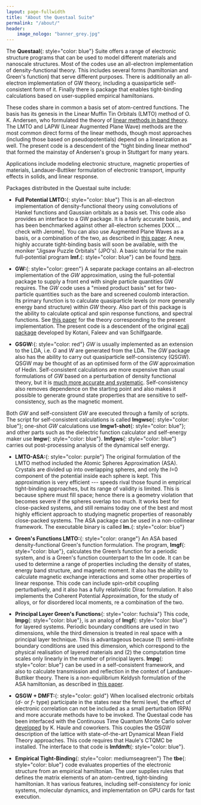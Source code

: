 ```yaml
---
layout: page-fullwidth
title: "About the Questaal Suite"
permalink: "/about/"
header:
    image_nologo: "banner_grey.jpg"
---
```


The **Questaal**{: style="color: blue"}  Suite offers a range of electronic structure programs that can be used to model different materials and nanoscale structures.  Most of the codes use an all-electron implementation of density-functional theory. This includes several forms (hamiltonian and Green's function) that serve different purposes.  There is additionally an all-electron implementation of GW theory, including a quasiparticle self-consistent form of it.  Finally there is package that enables tight-binding calculations based on user-supplied empirical hamiltonians.

These codes share in common a basis set of atom-centred functions.  The basis has its genesis in the Linear Muffin Tin Orbitals (LMTO) method of O. K. Andersen, who formulated the theory of [linear methods in band theory](http://dx.doi.org/10.1103/PhysRevB.12.3060).  The LMTO and LAPW (Linear Augmented Plane Wave) methods are the most common direct forms of the linear methods, though most approaches (including those based on pseudopotentials) depend on a linearization as well.  The present code is a descendent of the "tight binding linear method" that formed the mainstay of Andersen's group in Stuttgart for many years.

Applications include modeling electronic structure, magnetic properties of materials, Landauer-Buttiker formulation of electronic transport, impurity effects in solids, and linear response.

Packages distributed in the Questaal suite include:

+ **Full Potential LMTO:**{: style="color: blue"}    This is an all-electron implementation of density-functional theory using convolutions of Hankel functions and Gaussian orbitals as a basis set.  This code also provides an interface to a GW package. It is a fairly accurate basis, and has been benchmarked against other all-electron schemes [XXX ... check with Jerome]. You can also use Augmented Plane Waves as a basis, or a combination of the two, as described in [this paper](http://link.aps.org/doi/10.1103/PhysRevB.81.125117). A new, highly accurate tight-binding basis will soon be available, with the moniker "Jigsaw Puzzle Orbitals" (JPO's). A basic tutorial for the main full-potential program **lmf.**{: style="color: blue"} can be found [here](https://lordcephei.github.io/lmf_tutorial).

+ **GW:**{: style="color: green"}  A separate package contains an all-electron implementation of the _GW_ approximation, using the full-potential package to supply a front end with single particle quantities GW requires. The _GW_ code uses a "mixed product basis" set for two-particle quantities such as the bare and screened coulomb interaction.  Its primary function is to calculate quasiparticle levels (or more generally energy band structure) within _GW_ theory.  Also part of this package is the ability to calculate optical and spin response functions, and spectral functions. See [this paper](http://link.aps.org/abstract/PRB/v76/e165106) for the theory corresponding to the present implementation.  The present code is a descendent of the original [ecalj package](https://github.com/tkotani/ecalj) developed by Kotani, Faleev and van Schilfgaarde.

+ **GSGW:**{: style="color: red"}  _GW_ is usually implemented as an extension to the LDA, i.e. _G_ and _W_ are generated from the LDA. The _GW_ package also has the ability to carry out quasiparticle self-consistency (QSGW).  QSGW may be thought of as an optimised form of the _GW_ approximation of Hedin. Self-consistent calculations are more expensive than usual formulations of _GW_ based on a perturbation of density functional theory, but it is [much more accurate and systematic](http://link.aps.org/abstract/PRL/v96/e226402). Self-consistency also removes dependence on the starting point and also makes it possible to generate ground state properties that are sensitive to self-consistency, such as the magnetic moment.    

Both _GW_ and self-consistent _GW_ are executed through a family of scripts. The script for self-consistent calculations is called **lmgwsc**{: style="color: blue"}; one-shot _GW_ calculations use **lmgw1-shot**{: style="color: blue"}; and other parts such as the dielectric function calculator and self-energy maker use **lmgw**{: style="color: blue"}.  **lmfgws**{: style="color: blue"} carries out post-processing analysis of the dynamical self energy.

+ **LMTO-ASA:**{: style="color: purple"}  The original formulation of the LMTO method included the Atomic Spheres Approximation (ASA). Crystals are divided up into overlapping spheres, and only the _l_=0 component of the potential inside each sphere is kept.  This approximation is very efficient --- speeds rival those found in empirical tight-binding approaches, but its range of validity is limited.  This is because sphere must fill space; hence there is a geometry violation that becomes severe if the spheres overlap too much. It works best for close-packed systems, and still remains today one of the best and most highly efficient approach to studying magnetic properties of reasonably close-packed systems. The ASA package can be used in a non-collinear framework. The executable binary is called **lm.**{: style="color: blue"}

+ **Green's Functions LMTO:**{: style="color: orange"}  An ASA based density-functional Green's function formulation. The program, **lmgf**{: style="color: blue"}, calculates the Green’s function for a periodic system, and is a Green's function counterpart to the lm code. It can be used to determine a range of properties including the density of states, energy band structure, and magnetic moment. It also has the ability to calculate magnetic exchange interactions and some other properties of linear response. This code can include spin-orbit coupling perturbatively, and it also has a fully relativistic Dirac formulation. It also implements the Coherent Potential Approximation, for the study of alloys, or for disordered local moments, re a combination of the two.

+ **Principal Layer Green's Functions**{: style="color: fuchsia"}  This code, **lmpg**{: style="color: blue"}, is an analog of **lmgf**{: style="color: blue"} for layered systems.  Periodic boundary conditions are used in two dimensions, while the third dimension is treated in real space with a principal layer technique.  This is advantageous because (1) semi-infinite boundary conditions are used this dimension, which correspond to the physical realisation of layered materials and (2) the computation time scales only linearly in the number of principal layers.  **lmpg**{: style="color: blue"} can be used in a self-consistent framework, and also to calculate transmission and reflection in the context of Landauer-Buttiker theory.  There is a non-equilibrium Keldysh formulation of the ASA hamiltonian, as described in [this paper](http://link.aps.org/doi/10.1103/PhysRevB.71.195422).

+ **QSGW + DMFT:**{: style="color: gold"}  When localised electronic orbitals (*d-* or *f-* type) participate in the states near the fermi level, the effect of electronic correlation can not be included as a small perturbation (RPA) and more accurate methods have to be invoked. The Questaal code has been interfaced with the Continuous Time Quantum Monte Carlo solver [developed](http://journals.aps.org/prb/abstract/10.1103/PhysRevB.75.155113) by K. Haule and coworkers. This couples the QSGW description of the lattice with state-of-the-art Dynamical Mean Field Theory approaches.  This code requires that Haule's CTQMC be installed.  The interface to that code is **lmfdmft**{: style="color: blue"}.

+ **Empirical Tight-Binding**{: style="color: mediumseagreen"}  The **tbe**{: style="color: blue"} code evaluates properties of the electronic structure from an empirical hamiltonian.  The user supplies rules that defines the matrix elements of an atom-centred, tight-binding hamiltonian. It has various features, including self-consistency for ionic systems, molecular dynamics, and implementation on GPU cards for fast execution.

